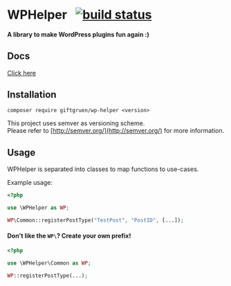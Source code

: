 # WPHelper &nbsp; [![build status](https://git.giftgruen.com/giftgruen/wp-helper/badges/master/build.svg)](https://git.giftgruen.com/giftgruen/wp-helper/commits/master)

#### A library to make WordPress plugins fun again :)

## Docs
[Click here](/docs.html)

## Installation
```
composer require giftgruen/wp-helper <version>
```

This project uses semver as versioning scheme. <br>
Please refer to [http://semver.org/](http://semver.org/) for more information.

## Usage
WPHelper is separated into classes to map functions to use-cases.

Example usage:
```php
<?php

use \WPHelper as WP;

WP\Common::registerPostType("TestPost", "PostID", [...]);
```

#### Don't like the `WP\`? Create your own prefix!
```php
<?php

use \WPHelper\Common as WP;

WP::registerPostType(...);
```
